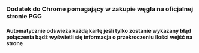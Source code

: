 ### Dodatek do Chrome pomagający w zakupie węgla na oficjalnej stronie PGG
#### Automatycznie odświeża każdą kartę jeśli tylko zostanie wykazany błąd połączenia bądź wyświetli się informacja o przekroczeniu ilości wejść na stronę
